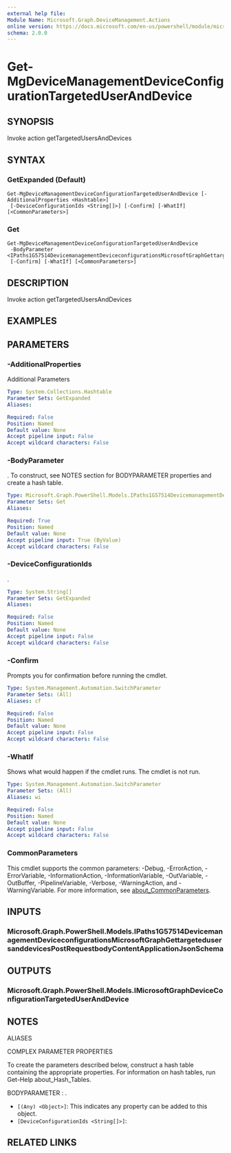 ```yaml
---
external help file:
Module Name: Microsoft.Graph.DeviceManagement.Actions
online version: https://docs.microsoft.com/en-us/powershell/module/microsoft.graph.devicemanagement.actions/get-mgdevicemanagementdeviceconfigurationtargeteduseranddevice
schema: 2.0.0
---
```


# Get-MgDeviceManagementDeviceConfigurationTargetedUserAndDevice

## SYNOPSIS
Invoke action getTargetedUsersAndDevices

## SYNTAX

### GetExpanded (Default)
```
Get-MgDeviceManagementDeviceConfigurationTargetedUserAndDevice [-AdditionalProperties <Hashtable>]
 [-DeviceConfigurationIds <String[]>] [-Confirm] [-WhatIf] [<CommonParameters>]
```

### Get
```
Get-MgDeviceManagementDeviceConfigurationTargetedUserAndDevice
 -BodyParameter <IPaths1G57514DevicemanagementDeviceconfigurationsMicrosoftGraphGettargetedusersanddevicesPostRequestbodyContentApplicationJsonSchema>
 [-Confirm] [-WhatIf] [<CommonParameters>]
```

## DESCRIPTION
Invoke action getTargetedUsersAndDevices

## EXAMPLES

## PARAMETERS

### -AdditionalProperties
Additional Parameters

```yaml
Type: System.Collections.Hashtable
Parameter Sets: GetExpanded
Aliases:

Required: False
Position: Named
Default value: None
Accept pipeline input: False
Accept wildcard characters: False
```

### -BodyParameter
.
To construct, see NOTES section for BODYPARAMETER properties and create a hash table.

```yaml
Type: Microsoft.Graph.PowerShell.Models.IPaths1G57514DevicemanagementDeviceconfigurationsMicrosoftGraphGettargetedusersanddevicesPostRequestbodyContentApplicationJsonSchema
Parameter Sets: Get
Aliases:

Required: True
Position: Named
Default value: None
Accept pipeline input: True (ByValue)
Accept wildcard characters: False
```

### -DeviceConfigurationIds
.

```yaml
Type: System.String[]
Parameter Sets: GetExpanded
Aliases:

Required: False
Position: Named
Default value: None
Accept pipeline input: False
Accept wildcard characters: False
```

### -Confirm
Prompts you for confirmation before running the cmdlet.

```yaml
Type: System.Management.Automation.SwitchParameter
Parameter Sets: (All)
Aliases: cf

Required: False
Position: Named
Default value: None
Accept pipeline input: False
Accept wildcard characters: False
```

### -WhatIf
Shows what would happen if the cmdlet runs.
The cmdlet is not run.

```yaml
Type: System.Management.Automation.SwitchParameter
Parameter Sets: (All)
Aliases: wi

Required: False
Position: Named
Default value: None
Accept pipeline input: False
Accept wildcard characters: False
```

### CommonParameters
This cmdlet supports the common parameters: -Debug, -ErrorAction, -ErrorVariable, -InformationAction, -InformationVariable, -OutVariable, -OutBuffer, -PipelineVariable, -Verbose, -WarningAction, and -WarningVariable. For more information, see [about_CommonParameters](http://go.microsoft.com/fwlink/?LinkID=113216).

## INPUTS

### Microsoft.Graph.PowerShell.Models.IPaths1G57514DevicemanagementDeviceconfigurationsMicrosoftGraphGettargetedusersanddevicesPostRequestbodyContentApplicationJsonSchema

## OUTPUTS

### Microsoft.Graph.PowerShell.Models.IMicrosoftGraphDeviceConfigurationTargetedUserAndDevice

## NOTES

ALIASES

COMPLEX PARAMETER PROPERTIES

To create the parameters described below, construct a hash table containing the appropriate properties. For information on hash tables, run Get-Help about_Hash_Tables.


BODYPARAMETER <IPaths1G57514DevicemanagementDeviceconfigurationsMicrosoftGraphGettargetedusersanddevicesPostRequestbodyContentApplicationJsonSchema>: .
  - `[(Any) <Object>]`: This indicates any property can be added to this object.
  - `[DeviceConfigurationIds <String[]>]`: 

## RELATED LINKS

